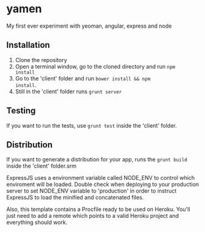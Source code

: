 yamen
=====

My first ever experiment with yeoman, angular, express and node

## Installation

1. Clone the repository
1. Open a terminal window, go to the cloned directory and run <code>npm install</code>
1. Go to the 'client' folder and run <code>bower install && npm install</code>.
1. Still in the 'client' folder runs <code>grunt server</code>

## Testing
If you want to run the tests, use <code>grunt test</code> inside the 'client' folder.

## Distribution
If you want to generate a distribution for your app, runs the <code>grunt build</code> inside the 'client' folder.srm

ExpressJS uses a environment variable called NODE_ENV to control which enviroment will be loaded. Double check when deploying to your production server to set NODE_ENV variable to 'production' in order to instruct ExpressJS to load the minified and concatenated files.

Also, this template contains a Procfile ready to be used on Heroku. You'll just need to add a remote which points to a valid Heroku project and everything should work.
